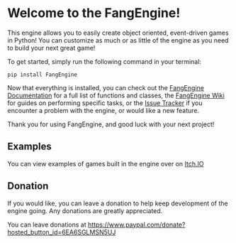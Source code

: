 # Welcome to the FangEngine!

This engine allows you to easily create object oriented, event-driven games in Python! You can customize as much or as little of the engine as you need to build your next great game!

To get started, simply run the following command in your terminal:
```
pip install FangEngine
```

Now that everything is installed, you can check out the [FangEngine Documentation](https://cpsuperstore.github.io/FangEngineDocs) for a full list of functions and classes, the [FangEngine Wiki](https://github.com/CPSuperstore/FangEngineDocs/wiki) for guides on performing specific tasks, or the [Issue Tracker](https://github.com/CPSuperstore/FangEngine/issues) if you encounter a problem with the engine, or would like a new feature.

Thank you for using FangEngine, and good luck with your next project!

## Examples
You can view examples of games built in the engine over on [Itch.IO](https://cpsuperstore.itch.io/)

## Donation
If you would like, you can leave a donation to help keep development of the engine going. Any donations are greatly appreciated.

You can leave donations at https://www.paypal.com/donate?hosted_button_id=6EA6SGLMSN5UJ
